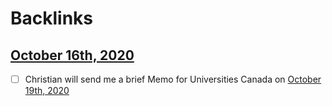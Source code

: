 
# Backlinks
## [October 16th, 2020](<October 16th, 2020.md>)
- [ ] Christian will send me a brief Memo for Universities Canada on [October 19th, 2020](<October 19th, 2020.md>)

